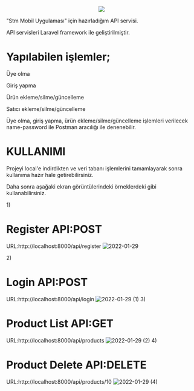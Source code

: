 <p align="center"><img src="https://laravel.com/assets/img/components/logo-laravel.svg"></p>

"Stm Mobil Uygulaması" için hazırladığım API servisi.

API servisleri Laravel framework ile geliştirilmiştir. 

<h1>Yapılabilen işlemler;</h1>
<p>Üye olma</p>
<p>Giriş yapma</p>
<p>Ürün ekleme/silme/güncelleme</p>
<p>Satıcı ekleme/silme/güncelleme</p>


Üye olma, giriş yapma, ürün ekleme/silme/güncelleme işlemleri verilecek name-password ile Postman aracılığı ile denenebilir. 



<h1>KULLANIMI</h1>

<p>Projeyi local'e indirdikten ve veri tabanı işlemlerini tamamlayarak sonra kullanıma hazır hale getirebilirsiniz.<p>
  
<p>Daha sonra aşağaki ekran görüntülerindeki örneklerdeki gibi kullanabilirsiniz.
  
1)<h1>Register API:POST</h1>URL:http://localhost:8000/api/register
![2022-01-29](https://user-images.githubusercontent.com/43759769/151666811-fc53032e-11e1-4867-bd5a-1a8aad34f14b.png)

2)<h1>Login API:POST</h1>URL:http://localhost:8000/api/login
![2022-01-29 (1)](https://user-images.githubusercontent.com/43759769/151666880-56058664-d472-4567-a4e8-1c52266eee2a.png)
3)<h1>Product List API:GET</h1>URL:http://localhost:8000/api/products
![2022-01-29 (2)](https://user-images.githubusercontent.com/43759769/151666893-07cf6b08-c07e-4525-911d-67359d1f3d8b.png)
4)<h1>Product Delete API:DELETE</h1>URL:http://localhost:8000/api/products/10
![2022-01-29 (4)](https://user-images.githubusercontent.com/43759769/151667085-4d8b1e27-3e50-4c20-9ff7-cc81b25a1116.png)
